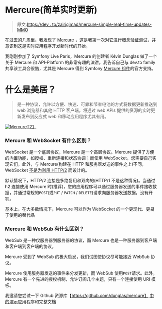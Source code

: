 # Mercure(简单实时更新)

> 原文:[https://dev . to/zairigimad/mercure-simple-real-time-updates-MMO](https://dev.to/zairigimad/mercure-simple-real-time-updates-mmo)

在过去的几周里，我发现了 [Mercure](https://github.com/dunglas/mercure) ，这是我第一次对它进行概念验证测试，并意识到这是实时应用程序开发新时代的开始。

我刚刚参加了 Symfony Live Paris，Mercure 的创建者 Kévin Dunglas 做了一个关于 Mercure 和 API-Platform 的非常有趣的演讲，我告诉自己与 dev.to family 共享该工具会很酷，尤其是 Mercure 得到 Symfony [Mercure 组件](https://symfony.com/doc/current/components/mercure.html)的官方支持。

# [](#what-is-mercure)什么是美居？

> 是一种协议，允许以方便、快速、可靠和节省电池的方式将数据更新推送到 web 浏览器和其他 HTTP 客户端。将通过 web APIs 提供的资源的实时更新发布到反应式 web 和移动应用程序尤其有用。

[![Mercure](../Images/130750e8700d99aa5b028b738be6627e.png)T2】](https://res.cloudinary.com/practicaldev/image/fetch/s--QQWhCImw--/c_limit%2Cf_auto%2Cfl_progressive%2Cq_auto%2Cw_880/https://github.com/dunglas/mercure/raw/master/spec/subscriptions.png)

### Mercure 和 WebSocket 有什么区别？

WebSocket 是一个底层协议，Mercure 是一个高层协议。Mercure 提供了方便的内置功能，如授权、重新连接和状态协调；而使用 WebSocket，您需要自己实现它们。此外，与 Mercure(构建在 HTTP 和服务器发送的事件之上)不同，WebSocket [不是为利用 HTTP/2](https://www.infoq.com/articles/websocket-and-http2-coexist) 而设计的。

默认情况下，HTTP/2 连接是多路复用和双向的(HTTP/1 不是这种情况)。当通过 h2 连接使用 Mercure 时(推荐)，您的应用程序可以通过服务器发送的事件接收数据，并通过常规的`POST`(或`PUT` / `PATCH` / `DELETE`)请求向服务器发送数据，没有开销。

基本上，在大多数情况下，Mercure 可以作为 WebSocket 的一个更现代、更易于使用的替代品

### Mercure 和 WebSub 有什么区别？

WebSub 是一种仅服务器到服务器的协议，而 Mercure 也是一种服务器到客户端和客户端到客户端的协议。

Mercure 受到了 WebSub 的极大启发，我们试图使协议尽可能接近 WebSub 协议。

Mercure 使用服务器发送的事件来分发更新，而 WebSub 使用`POST`请求。此外，Mercure 有一个先进的授权机制，允许订阅几个主题，只有一个连接使用 URI 模板。

我邀请您尝试一下 Github 资源库【https://github.com/dunglas/mercure】
[中的](https://github.com/dunglas/mercure)[演示](https://demo.mercure.rocks/)应用程序和完整文档